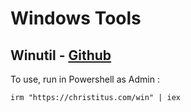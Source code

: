 # Windows Tools

## Winutil - [Github](https://github.com/ChrisTitusTech/winutil)
To use, run in Powershell as Admin :
```
irm "https://christitus.com/win" | iex
```